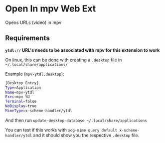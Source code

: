 # Open In mpv Web Ext

Opens URLs (video) in mpv

## Requirements

**`ytdl://` URL's needs to be associated with mpv for this extension to work**

On linux, this can be done with creating a `.desktop` file in `~/.local/share/applications/`

Example (`mpv-ytdl.desktop`):

```sh
[Desktop Entry]
Type=Application
Name=mpv-ytdl
Exec=mpv %U
Terminal=false
NoDisplay=true
MimeType=x-scheme-handler/ytdl
```

And then run `update-desktop-database ~/.local/share/applications`

You can test if this works with
`xdg-mime query default x-scheme-handler/ytdl`
and it should show you the respective `.desktop` file.
